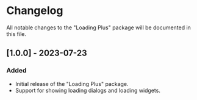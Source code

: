 # Changelog

All notable changes to the "Loading Plus" package will be documented in this file.

## [1.0.0] - 2023-07-23

### Added
- Initial release of the "Loading Plus" package.
- Support for showing loading dialogs and loading widgets.

